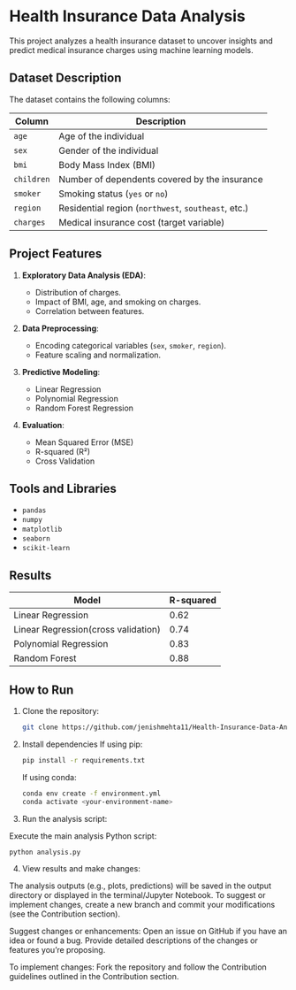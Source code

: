 # Health Insurance Data Analysis

This project analyzes a health insurance dataset to uncover insights and predict medical insurance charges using machine learning models.

## Dataset Description

The dataset contains the following columns:

| Column     | Description                                      |
|------------|--------------------------------------------------|
| `age`      | Age of the individual                           |
| `sex`      | Gender of the individual                        |
| `bmi`      | Body Mass Index (BMI)                          |
| `children` | Number of dependents covered by the insurance   |
| `smoker`   | Smoking status (`yes` or `no`)                  |
| `region`   | Residential region (`northwest`, `southeast`, etc.) |
| `charges`  | Medical insurance cost (target variable)        |

## Project Features

1. **Exploratory Data Analysis (EDA)**:
   - Distribution of charges.
   - Impact of BMI, age, and smoking on charges.
   - Correlation between features.

2. **Data Preprocessing**:
   - Encoding categorical variables (`sex`, `smoker`, `region`).
   - Feature scaling and normalization.

3. **Predictive Modeling**:
   - Linear Regression
   - Polynomial Regression
   - Random Forest Regression

4. **Evaluation**:
   - Mean Squared Error (MSE)
   - R-squared (R²)
   - Cross Validation

## Tools and Libraries

- `pandas`
- `numpy`
- `matplotlib`
- `seaborn`
- `scikit-learn`

## Results

| Model                                  | R-squared |
|--------------------------              |-----------|
| Linear Regression                      | 0.62      |
| Linear Regression(cross validation)    | 0.74      |
| Polynomial Regression                  | 0.83      |
| Random Forest                          | 0.88      |

## How to Run

1. Clone the repository:

   ```bash
   git clone https://github.com/jenishmehta11/Health-Insurance-Data-Analysis.git

2. Install dependencies
   If using pip:
    ```bash
    pip install -r requirements.txt
    ```
    If using conda:
    ```bash
    conda env create -f environment.yml
    conda activate <your-environment-name>
    ```
3. Run the analysis script:

Execute the main analysis Python script:
```bash
python analysis.py
```

4. View results and make changes:

The analysis outputs (e.g., plots, predictions) will be saved in the output directory or displayed in the terminal/Jupyter Notebook.
To suggest or implement changes, create a new branch and commit your modifications (see the Contribution section).

Suggest changes or enhancements:
Open an issue on GitHub if you have an idea or found a bug.
Provide detailed descriptions of the changes or features you’re proposing.

To implement changes:
Fork the repository and follow the Contribution guidelines outlined in the Contribution section.



     
   
   
   
